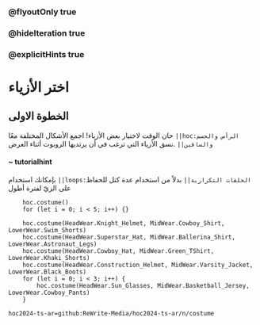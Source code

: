 ### @flyoutOnly true
### @hideIteration true
### @explicitHints true

# اختر الأزياء

## الخطوة الاولى
حان الوقت لاختيار بعض الأزياء! اجمع الأشكال المختلفة معًا ``||hoc:الرأس والجسم والساقين||`` .نسق الأزياء التي ترغب في أن يرتديها الروبوت أثناء العرض

#### ~ tutorialhint
بإمكانك استخدام ``||loops:الحلقات التكرارية||`` بدلاً من استخدام عدة كتل للحفاظ على الزيّ
لفترة أطول


```ghost
    hoc.costume()
    for (let i = 0; i < 5; i++) {}
```
```template
    hoc.costume(HeadWear.Knight_Helmet, MidWear.Cowboy_Shirt, LowerWear.Swim_Shorts)
    hoc.costume(HeadWear.Superstar_Hat, MidWear.Ballerina_Shirt, LowerWear.Astronaut_Legs)
    hoc.costume(HeadWear.Cowboy_Hat, MidWear.Green_TShirt, LowerWear.Khaki_Shorts)
    hoc.costume(HeadWear.Construction_Helmet, MidWear.Varsity_Jacket, LowerWear.Black_Boots)
    for (let i = 0; i < 3; i++) {
        hoc.costume(HeadWear.Sun_Glasses, MidWear.Basketball_Jersey, LowerWear.Cowboy_Pants)
    }
```

```package
hoc2024-ts-ar=github:ReWrite-Media/hoc2024-ts-ar/n/costume
```